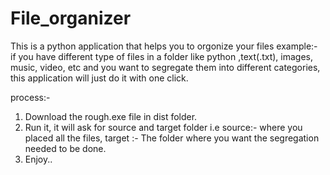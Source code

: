 # File_organizer

This is a python application that helps you to orgonize your files example:-
if you have different type of files in a folder like python ,text(.txt), images, music, video, etc and you want to segregate them into different categories, this application will just do it with one click.

process:-
1. Download the rough.exe file in dist folder.
2. Run it, it will ask for source and target folder i.e source:- where you placed all the files, target :- The folder where you want the segregation needed to be done.
3. Enjoy..
